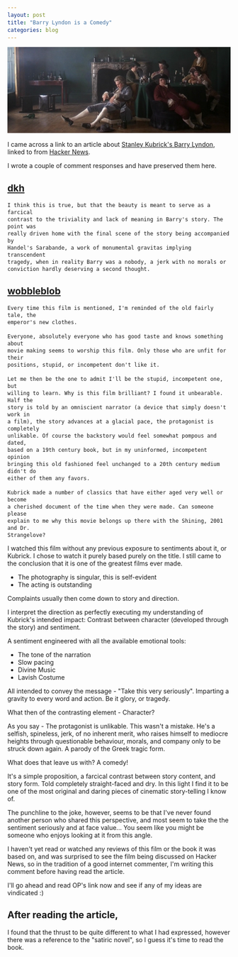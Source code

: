 ```yaml
---
layout: post
title: "Barry Lyndon is a Comedy"
categories: blog
---
```


<img class="fit image" src="/images/barry-lyndon-comedy/relaxing.png" title="http://www.frockflicks.com/wp-content/uploads/2015/01/barry2.jpeg" />

I came across a link to an article about
[Stanley Kubrick's Barry Lyndon](http://www.cinephiliabeyond.org/stanley-kubricks-barry-lyndon/),
linked to from [Hacker News](https://news.ycombinator.com/item?id=11008979).

I wrote a couple of comment responses and have preserved them here.

<!--more-->

## [dkh](https://news.ycombinator.com/reply?id=11011112&goto=item%3Fid%3D11008979)

	I think this is true, but that the beauty is meant to serve as a farcical
	contrast to the triviality and lack of meaning in Barry's story. The point was
	really driven home with the final scene of the story being accompanied by
	Handel's Sarabande, a work of monumental gravitas implying transcendent
	tragedy, when in reality Barry was a nobody, a jerk with no morals or
	conviction hardly deserving a second thought.


## [wobbleblob](https://news.ycombinator.com/reply?id=11011161&goto=item%3Fid%3D11008979)
	
	Every time this film is mentioned, I'm reminded of the old fairly tale, the
	emperor's new clothes.

	Everyone, absolutely everyone who has good taste and knows something about
	movie making seems to worship this film. Only those who are unfit for their
	positions, stupid, or incompetent don't like it.

	Let me then be the one to admit I'll be the stupid, incompetent one, but
	willing to learn. Why is this film brilliant? I found it unbearable. Half the
	story is told by an omniscient narrator (a device that simply doesn't work in
	a film), the story advances at a glacial pace, the protagonist is completely
	unlikable. Of course the backstory would feel somewhat pompous and dated,
	based on a 19th century book, but in my uninformed, incompetent opinion
	bringing this old fashioned feel unchanged to a 20th century medium didn't do
	either of them any favors.

	Kubrick made a number of classics that have either aged very well or become
	a cherished document of the time when they were made. Can someone please
	explain to me why this movie belongs up there with the Shining, 2001 and Dr.
	Strangelove?

I watched this film without any previous exposure to sentiments about it, or
Kubrick. I chose to watch it purely based purely on the title. I still came to
the conclusion that it is one of the greatest films ever made.

* The photography is singular, this is self-evident
* The acting is outstanding

Complaints usually then come down to story and direction.

I interpret the direction as perfectly executing my understanding of Kubrick's
intended impact: Contrast between character (developed through the story) and
sentiment.

A sentiment engineered with all the available emotional tools:

* The tone of the narration
* Slow pacing
* Divine Music
* Lavish Costume

All intended to convey the message - "Take this very seriously". Imparting
a gravity to every word and action. Be it glory, or tragedy.

What then of the contrasting element - Character?

As you say - The protagonist is unlikable. This wasn't a mistake. He's
a selfish, spineless, jerk, of no inherent merit, who raises himself to
mediocre heights through questionable behaviour, morals, and company only to be
struck down again. A parody of the Greek tragic form.

What does that leave us with? A comedy!

It's a simple proposition, a farcical contrast between story content, and story
form. Told completely straight-faced and dry. In this light I find it to be one
of the most original and daring pieces of cinematic story-telling I know of.

The punchline to the joke, however, seems to be that I've never found another
person who shared this perspective, and most seem to take the the sentiment
seriously and at face value... You seem like you might be someone who enjoys
looking at it from this angle.

I haven't yet read or watched any reviews of this film or the book it was based
on, and was surprised to see the film being discussed on Hacker News, so in the
tradition of a good internet commenter, I'm writing this comment before having
read the article.

I'll go ahead and read OP's link now and see if any of my ideas are vindicated :)

## After reading the article,

I found that the thrust to be quite different to what I had expressed, however
there was a reference to the "satiric novel", so I guess it's time to read the
book.
